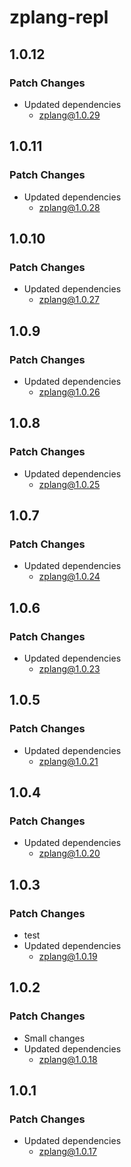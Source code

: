 # zplang-repl

## 1.0.12

### Patch Changes

- Updated dependencies
  - zplang@1.0.29

## 1.0.11

### Patch Changes

- Updated dependencies
  - zplang@1.0.28

## 1.0.10

### Patch Changes

- Updated dependencies
  - zplang@1.0.27

## 1.0.9

### Patch Changes

- Updated dependencies
  - zplang@1.0.26

## 1.0.8

### Patch Changes

- Updated dependencies
  - zplang@1.0.25

## 1.0.7

### Patch Changes

- Updated dependencies
  - zplang@1.0.24

## 1.0.6

### Patch Changes

- Updated dependencies
  - zplang@1.0.23

## 1.0.5

### Patch Changes

- Updated dependencies
  - zplang@1.0.21

## 1.0.4

### Patch Changes

- Updated dependencies
  - zplang@1.0.20

## 1.0.3

### Patch Changes

- test
- Updated dependencies
  - zplang@1.0.19

## 1.0.2

### Patch Changes

- Small changes
- Updated dependencies
  - zplang@1.0.18

## 1.0.1

### Patch Changes

- Updated dependencies
  - zplang@1.0.17
